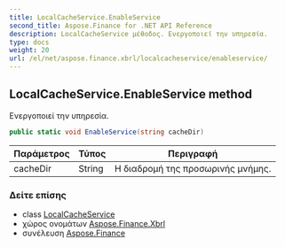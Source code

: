 ```yaml
---
title: LocalCacheService.EnableService
second_title: Aspose.Finance for .NET API Reference
description: LocalCacheService μέθοδος. Ενεργοποιεί την υπηρεσία.
type: docs
weight: 20
url: /el/net/aspose.finance.xbrl/localcacheservice/enableservice/
---
```

## LocalCacheService.EnableService method

Ενεργοποιεί την υπηρεσία.

```csharp
public static void EnableService(string cacheDir)
```

| Παράμετρος | Τύπος | Περιγραφή |
| --- | --- | --- |
| cacheDir | String | Η διαδρομή της προσωρινής μνήμης. |

### Δείτε επίσης

* class [LocalCacheService](../)
* χώρος ονομάτων [Aspose.Finance.Xbrl](../../localcacheservice/)
* συνέλευση [Aspose.Finance](../../../)



